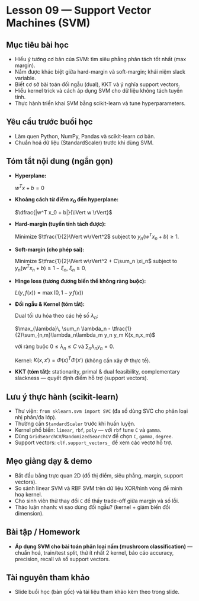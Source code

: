 # Lesson 09 — Support Vector Machines (SVM)

## Mục tiêu bài học

* Hiểu ý tưởng cơ bản của SVM: tìm siêu phẳng phân tách tốt nhất (max margin).
* Nắm được khác biệt giữa hard-margin và soft-margin; khái niệm slack variable.
* Biết cơ sở bài toán đối ngẫu (dual), KKT và ý nghĩa support vectors.
* Hiểu kernel trick và cách áp dụng SVM cho dữ liệu không tách tuyến tính.
* Thực hành triển khai SVM bằng scikit-learn và tune hyperparameters.

## Yêu cầu trước buổi học

* Làm quen Python, NumPy, Pandas và scikit-learn cơ bản.
* Chuẩn hoá dữ liệu (StandardScaler) trước khi dùng SVM.

## Tóm tắt nội dung (ngắn gọn)

* **Hyperplane:**

  $w^T x + b = 0$

* **Khoảng cách từ điểm $x_0$ đến hyperplane:**

  $\dfrac{|w^T x_0 + b|}{\lVert w \rVert}$

* **Hard-margin (tuyến tính tách được):**

  Minimize $\tfrac{1}{2}\lVert w\rVert^2$ subject to $y_n(w^T x_n + b)\ge 1$.

* **Soft-margin (cho phép sai):**

  Minimize $\tfrac{1}{2}\lVert w\rVert^2 + C\sum_n \xi_n$ subject to $y_n(w^T x_n + b)\ge 1-\xi_n,\ \xi_n\ge0$.

* **Hinge loss (tương đương biến thể không ràng buộc):**

  $L(y,f(x))=\max(0,\,1 - y\,f(x))$

* **Đối ngẫu & Kernel (tóm tắt):**

  Dual tối ưu hóa theo các hệ số $\lambda_n$:

  $\max_{\lambda}\, \sum_n \lambda_n - \tfrac{1}{2}\sum_{n,m}\lambda_n\lambda_m y_n y_m K(x_n,x_m)$

  với ràng buộc $0\le\lambda_n\le C$ và $\sum_n \lambda_n y_n = 0$.

  Kernel: $K(x,x')=\Phi(x)^T \Phi(x')$ (không cần xây $\Phi$ thực tế).

* **KKT (tóm tắt):** stationarity, primal & dual feasibility, complementary slackness — quyết định điểm hỗ trợ (support vectors).

## Lưu ý thực hành (scikit-learn)

* Thư viện: `from sklearn.svm import SVC` (đa số dùng SVC cho phân loại nhị phân/đa lớp).
* Thường cần `StandardScaler` trước khi huấn luyện.
* Kernel phổ biến: `linear`, `rbf`, `poly` — với `rbf` tune `C` và `gamma`.
* Dùng `GridSearchCV`/`RandomizedSearchCV` để chọn `C`, `gamma`, `degree`.
* Support vectors: `clf.support_vectors_` để xem các vectơ hỗ trợ.

## Mẹo giảng dạy & demo

* Bắt đầu bằng trực quan 2D (đồ thị điểm, siêu phẳng, margin, support vectors).
* So sánh linear SVM và RBF SVM trên dữ liệu XOR/hình vòng để minh hoạ kernel.
* Cho sinh viên thử thay đổi `C` để thấy trade-off giữa margin và số lỗi.
* Thảo luận nhanh: vì sao dùng đối ngẫu? (kernel + giảm biến đổi dimension).

## Bài tập / Homework

* **Áp dụng SVM cho bài toán phân loại nấm (mushroom classification)** — chuẩn hoá, train/test split, thử ít nhất 2 kernel, báo cáo accuracy, precision, recall và số support vectors.

## Tài nguyên tham khảo

* Slide buổi học (bản gốc) và tài liệu tham khảo kèm theo trong slide.

